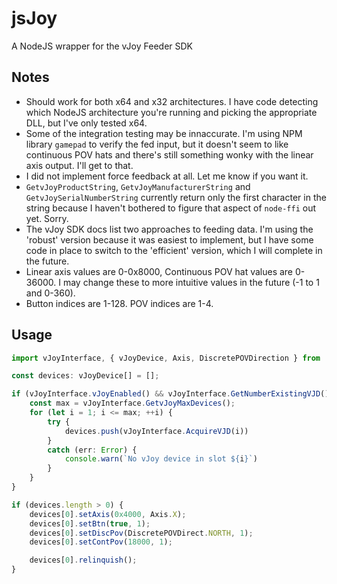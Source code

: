 # jsJoy

A NodeJS wrapper for the vJoy Feeder SDK

## Notes
* Should work for both x64 and x32 architectures.  I have code detecting which NodeJS architecture you're running and picking the appropriate DLL, but I've only tested x64.
* Some of the integration testing may be innaccurate.  I'm using NPM library `gamepad` to verify the fed input, but it doesn't seem to like continuous POV hats and there's still something wonky with the linear axis output.  I'll get to that.
* I did not implement force feedback at all.  Let me know if you want it.
* `GetvJoyProductString`, `GetvJoyManufacturerString` and `GetvJoySerialNumberString` currently return only the first character in the string because I haven't bothered to figure that aspect of `node-ffi` out yet.  Sorry.
* The vJoy SDK docs list two approaches to feeding data.  I'm using the 'robust' version because it was easiest to implement, but I have some code in place to switch to the 'efficient' version, which I will complete in the future.
* Linear axis values are 0-0x8000, Continuous POV hat values are 0-36000.  I may change these to more intuitive values in the future (-1 to 1 and 0-360).
* Button indices are 1-128. POV indices are 1-4.

## Usage

```typescript
import vJoyInterface, { vJoyDevice, Axis, DiscretePOVDirection } from 'jsjoy'

const devices: vJoyDevice[] = [];

if (vJoyInterface.vJoyEnabled() && vJoyInterface.GetNumberExistingVJD() > 0) {
    const max = vJoyInterface.GetvJoyMaxDevices();
    for (let i = 1; i <= max; ++i) {
        try {
            devices.push(vJoyInterface.AcquireVJD(i))
        }
        catch (err: Error) {
            console.warn(`No vJoy device in slot ${i}`)
        }
    }
}

if (devices.length > 0) {
    devices[0].setAxis(0x4000, Axis.X);
    devices[0].setBtn(true, 1);
    devices[0].setDiscPov(DiscretePOVDirect.NORTH, 1);
    devices[0].setContPov(18000, 1);

    devices[0].relinquish();
}
```